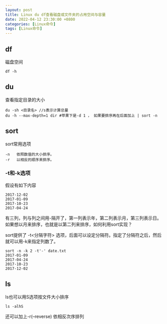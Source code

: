 ```yaml
---
layout: post
title: Linux du df查看磁盘或文件夹的占用空间与容量
date: 2022-04-12 23:30:00 +0800
categories: [Linux命令]
tags: [Linux命令]
---
```


## df

磁盘空间

```
df -h
```

## du

查看指定目录的大小

```
du -sh <目录名> //s表示计算总量
du -h --max-depth=1 dir #苹果下是-d 1 ， 如果要排序再在后面加上 | sort -n
```

## sort

sort常用选项

```
-n   依照数值的大小排序。
-r   以相反的顺序来排序。
```

### -t和-k选项

假设有如下内容

```
2017-12-02
2017-01-09
2017-10-23
2017-04-24
```

有三列，列与列之间用-隔开了，第一列表示年，第二列表示月，第三列表示日。如果想以月来排序，也就是以第二列来排序，如何利用sort实现？

sort提供了   -t<分隔字符>   选项，后面可以设定分隔符。指定了分隔符之后，然后就可以用-k来指定列数了。

```
sort -n -k 2 -t'-' date.txt     
2017-01-09
2017-04-24
2017-10-23
2017-12-02
```

## ls

ls也可以用S选项按文件大小排序

```
ls -alhS
```

还可以加上-r(–reverse) 依相反次序排列